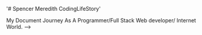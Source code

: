 '# Spencer Meredith CodingLifeStory'

My Document Journey As A Programmer/Full Stack Web developer/ Internet World. -->
     